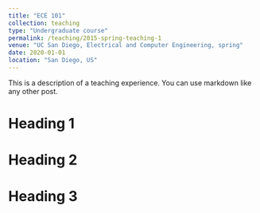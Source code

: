 ```yaml
---
title: "ECE 101"
collection: teaching
type: "Undergraduate course"
permalink: /teaching/2015-spring-teaching-1
venue: "UC San Diego, Electrical and Computer Engineering, spring"
date: 2020-01-01
location: "San Diego, US"
---
```


This is a description of a teaching experience. You can use markdown like any other post.

Heading 1
======

Heading 2
======

Heading 3
======
